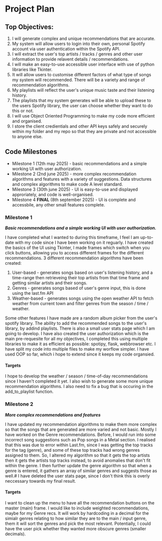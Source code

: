 # Project Plan

## Top Objectives:
1. I will generate complex and unique recommendations that are accurate.
2. My system will allow users to login into their own, personal Spotify account via user authentication within the Spotify API.
3. I will extract the user's top artists / tracks / genres and other user information to provide relavent details / recommendations.
4. I will make an easy-to-use accessible user interface with use of python libraries like Tkinter.
5. It will allow users to customise different factors of what type of songs my system will recommended. There will be a variety and range of recommendation algorithms.
6. My playlists will reflect the user's unique music taste and their listening history.
7. The playlists that my system generates will be able to upload these to the users Spotify library, the user can choose whether they want to do this or not.
8. I will use Object Oriented Programming to make my code more efficient and organised.
9. I store the client credientials and other API keys safely and securely within my folder and my repo so that they are private and not accessible to anyone else.

## Code Milestones

- Milestone 1 (12th may 2025) - basic recommendations and a simple working UI with user authorization.
- Milestone 2 (2nd june 2025) - more complex recommendation algorithms and features with a variety of suggestions. Data structures and complex algorithms to make code A level standard. 
- Milestone 3 (30th june 2025) - UI is easy-to-use and displayed approriately, and code is well-organised.
- Milestone 4 **FINAL** (8th september 2025) - UI is complete and accessbile, any other small features complete.


### Milestone 1 

***Basic recommendations and a simple working UI with user authorization.***

I have completed what I wanted to during this timeframe, I feel I am up-to-date with my code since I have been working on it reguarly. 
I have created the basics of the UI using Tkinter, I made frames which switch when you click buttons, allowing you to access different frames for the different recommendations. 
3 different recommendation algorithms have been created:
1. User-based - generates songs based on user's listening history, and a time-range then retrieveing their top artists from that time frame and getting similar artists and their songs.
2. Genres - generates songs based of user's genre input, this is done using the last.fm API
3. Weather-based - generates songs using the open weather API to fetch weather from current town and filter genres from the season / time / weather.

Some other features I have made are a random album picker from the user's spotify library. The ability to add the recommended songs to the user's library, by addind playlists.
There is also a small user stats page which I am going to develop.
I have also created the user authorization which is the main pre-requesite for all my objectives, I completed this using multiple libraries to make it as efficient as possible: spotipy, flask, webbrowser etc.
I have split my code into multiple files to make my worflow simpler. I have used OOP so far, which i hope to extend since it keeps my code organsied.

#### Targets

I hope to develop the weather / season / time-of-day recommendations since I haven't completed it yet. I also wish to generate some more unique recommendation algorithms.
I also need to fix a bug that is occuring in the add_to_playlist function. 


### Milestone 2

***More complex recommendations and features***

I have updated my recommendation algorithms to make them more complex so that the songs that are generated are more varied and not basic. Mostly I have worked on the Genre recommendations. Before, I would run into some incorrect song suggestions such as Pop songs in a Metal section. I realised that this was due to error within Last.fm, since I was getting the top tracks for the tag (genre), and some of these top tracks had wrong genres assigned to them. So, I altered my algorithm so that it gets the top artists then it gets the artists top tracks instead, to avoid anomalies that don't fit within the genre. I then further update the genre algorithm so that when a genre is entered, it gathers an array of similar genres and suggests those as well.#
I have deleted the user stats page, since I don't think this is overly neccessary towards my final result.

#### Targets

I want to clean up the menu to have all the recommendation buttons on the master (main) frame.
I would like to include weighted recommendations, maybe for my Genre recs. It will work by hardcoding in a decimal for the simialr genres relating to how similar they are to the main / input genre, them it will sort the genres and pick the most relevant. Potentially, I could have the user pick whether they wanted more obscure genres (smaller decimals).

